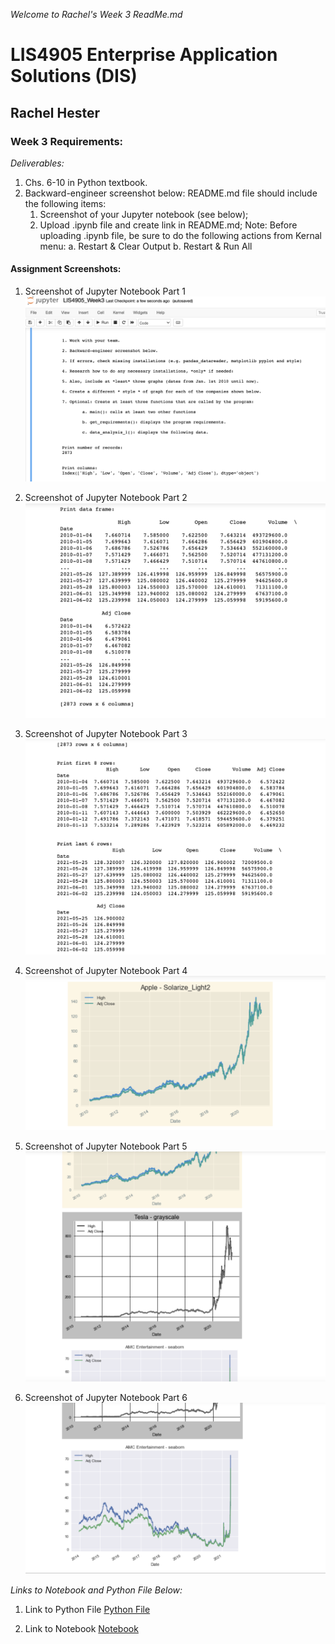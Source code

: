 *Welcome to Rachel's Week 3 ReadMe.md*

>

# LIS4905 Enterprise Application Solutions (DIS)

## Rachel Hester

### Week 3 Requirements:

*Deliverables:*

1. Chs. 6-10 in Python textbook.
2. Backward-engineer screenshot below: README.md file should include the following items:
    1. Screenshot of your Jupyter notebook (see below);
    2. Upload .ipynb file and create link in README.md;
    Note: Before uploading .ipynb file, be sure to do the following actions from Kernal menu:
        a. Restart & Clear Output
        b. Restart & Run All


> 
> 
> 

#### Assignment Screenshots:

1. Screenshot of Jupyter Notebook Part 1                                   
![Jupyter Notebook 1](img/LIS4905_Week3_1.png) 

2. Screenshot of Jupyter Notebook Part 2
![Jupyter Notebook 2](img/LIS4905_Week3_2.png)

3. Screenshot of Jupyter Notebook Part 3
![Jupyter Notebook 3](img/LIS4905_Week3_3.png)

4. Screenshot of Jupyter Notebook Part 4
![Jupyter Notebook 4](img/LIS4905_Week3_4.png)

5. Screenshot of Jupyter Notebook Part 5
![Jupyter Notebook 5](img/LIS4905_Week3_5.png)

6. Screenshot of Jupyter Notebook Part 6
![Jupyter Notebook 6](img/LIS4905_Week3_6.png)

*Links to Notebook and Python File Below:*

1. Link to Python File
[Python File](docs/LIS4905_Week3.py "Week 3")

2. Link to Notebook
[Notebook](docs/LIS4905_Week3.ipynb "Week 3 Notebook")